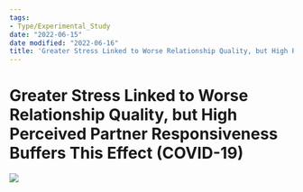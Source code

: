 ```yaml
---
tags:
- Type/Experimental_Study
date: "2022-06-15"
date modified: "2022-06-16"
title: 'Greater Stress Linked to Worse Relationship Quality, but High Perceived Partner Responsiveness Buffers This Effect (COVID-19)'
---
```


# Greater Stress Linked to Worse Relationship Quality, but High Perceived Partner Responsiveness Buffers This Effect (COVID-19)
![](https://i.imgur.com/eH3IgwG.png)
